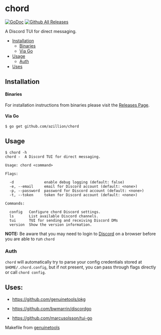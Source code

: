 # chord
[![GoDoc](https://img.shields.io/badge/godoc-reference-5272B4.svg?style=for-the-badge)](https://godoc.org/github.com/azillion/chord)
[![Github All Releases](https://img.shields.io/github/downloads/azillion/chord/total.svg?style=for-the-badge)](https://github.com/azillion/chord/releases)

A Discord TUI for direct messaging.

 * [Installation](README.md#installation)
      * [Binaries](README.md#binaries)
      * [Via Go](README.md#via-go)
 * [Usage](README.md#usage)
   * [Auth](README.md#auth)
 * [Uses](README.md#uses)

## Installation

#### Binaries

For installation instructions from binaries please visit the [Releases Page](https://github.com/azillion/chord/releases).

#### Via Go

```console
$ go get github.com/azillion/chord
```

## Usage

```console
$ chord -h
chord -  A Discord TUI for direct messaging.

Usage: chord <command>

Flags:

  -d              enable debug logging (default: false)
  -e, --email     email for Discord account (default: <none>)
  -p, --password  password for Discord account (default: <none>)
  -t, --token     token for Discord account (default: <none>)

Commands:

  config   Configure chord Discord settings.
  ls       List available Discord channels.
  tui      TUI for sending and receiving Discord DMs
  version  Show the version information.
```

**NOTE:** Be aware that you may need to login to [Discord](https://discordapp.com/) on a browser before you are able to run `chord`

### Auth

`chord` will automatically try to parse your config credentials stored at `$HOME/.chord.config`, but if
not present, you can pass through flags directly or call `chord config`.

## Uses:
- https://github.com/genuinetools/pkg

- https://github.com/bwmarrin/discordgo

- https://github.com/marcusolsson/tui-go


Makefile from [genuinetools](https://github.com/genuinetools/reg/blob/master/Makefile)
